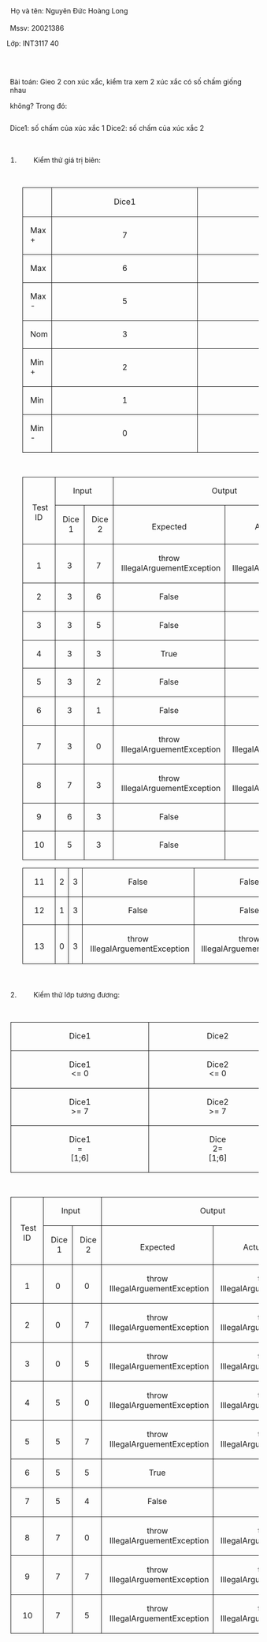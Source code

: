 <body>
    <p class="s1" style="padding-top: 4pt;padding-left: 6pt;text-indent: 0pt;line-height: 161%;text-align: left;">Họ và tên: Nguyên Đức Hoàng Long </p>
    <p class="s1" style="padding-left: 5pt;text-indent: 0pt;text-align: left;">Mssv: 20021386</p
    <p class="s1" style="padding-left: 5pt;text-indent: 0pt;text-align: left;">Lớp: INT3117 40</p
        ><p style="text-indent: 0pt;text-align: left;"><br/></p><p style="padding-top: 12pt;padding-left: 5pt;text-indent: 0pt;text-align: left;">Bài toán: Gieo 2 con xúc xắc, kiểm tra xem 2 xúc xắc có số chấm giống nhau</p><p style="padding-top: 1pt;padding-left: 5pt;text-indent: 0pt;text-align: left;">không? Trong đó:</p><p style="padding-top: 9pt;padding-left: 5pt;text-indent: 0pt;line-height: 157%;text-align: left;">Dice1: số chấm của xúc xắc 1 Dice2: số chấm của xúc xắc 2</p><p style="text-indent: 0pt;text-align: left;"><br/></p><ol id="l1"><li data-list-text="1."><p class="s1" style="padding-left: 41pt;text-indent: -18pt;text-align: left;">Kiểm thử giá trị biên:</p><p style="text-indent: 0pt;text-align: left;"><br/></p><table style="border-collapse:collapse;margin-left:6.25pt" cellspacing="0"><tr style="height:15pt"><td style="width:49pt;border-top-style:solid;border-top-width:1pt;border-left-style:solid;border-left-width:1pt;border-bottom-style:solid;border-bottom-width:1pt;border-right-style:solid;border-right-width:1pt"><p style="text-indent: 0pt;text-align: left;"><br/></p></td><td style="width:209pt;border-top-style:solid;border-top-width:1pt;border-left-style:solid;border-left-width:1pt;border-bottom-style:solid;border-bottom-width:1pt;border-right-style:solid;border-right-width:1pt"><p class="s2" style="padding-left: 88pt;padding-right: 88pt;text-indent: 0pt;line-height: 14pt;text-align: center;">Dice1</p></td><td style="width:209pt;border-top-style:solid;border-top-width:1pt;border-left-style:solid;border-left-width:1pt;border-bottom-style:solid;border-bottom-width:1pt;border-right-style:solid;border-right-width:1pt"><p class="s2" style="padding-left: 88pt;padding-right: 88pt;text-indent: 0pt;line-height: 14pt;text-align: center;">Dice2</p></td></tr><tr style="height:16pt"><td style="width:49pt;border-top-style:solid;border-top-width:1pt;border-left-style:solid;border-left-width:1pt;border-bottom-style:solid;border-bottom-width:1pt;border-right-style:solid;border-right-width:1pt"><p class="s2" style="padding-left: 5pt;text-indent: 0pt;line-height: 14pt;text-align: left;">Max +</p></td><td style="width:209pt;border-top-style:solid;border-top-width:1pt;border-left-style:solid;border-left-width:1pt;border-bottom-style:solid;border-bottom-width:1pt;border-right-style:solid;border-right-width:1pt"><p class="s2" style="text-indent: 0pt;line-height: 14pt;text-align: center;">7</p></td><td style="width:209pt;border-top-style:solid;border-top-width:1pt;border-left-style:solid;border-left-width:1pt;border-bottom-style:solid;border-bottom-width:1pt;border-right-style:solid;border-right-width:1pt"><p class="s2" style="text-indent: 0pt;line-height: 14pt;text-align: center;">7</p></td></tr><tr style="height:15pt"><td style="width:49pt;border-top-style:solid;border-top-width:1pt;border-left-style:solid;border-left-width:1pt;border-bottom-style:solid;border-bottom-width:1pt;border-right-style:solid;border-right-width:1pt"><p class="s2" style="padding-left: 5pt;text-indent: 0pt;line-height: 14pt;text-align: left;">Max</p></td><td style="width:209pt;border-top-style:solid;border-top-width:1pt;border-left-style:solid;border-left-width:1pt;border-bottom-style:solid;border-bottom-width:1pt;border-right-style:solid;border-right-width:1pt"><p class="s2" style="text-indent: 0pt;line-height: 14pt;text-align: center;">6</p></td><td style="width:209pt;border-top-style:solid;border-top-width:1pt;border-left-style:solid;border-left-width:1pt;border-bottom-style:solid;border-bottom-width:1pt;border-right-style:solid;border-right-width:1pt"><p class="s2" style="text-indent: 0pt;line-height: 14pt;text-align: center;">6</p></td></tr><tr style="height:16pt"><td style="width:49pt;border-top-style:solid;border-top-width:1pt;border-left-style:solid;border-left-width:1pt;border-bottom-style:solid;border-bottom-width:1pt;border-right-style:solid;border-right-width:1pt"><p class="s2" style="padding-left: 5pt;text-indent: 0pt;line-height: 14pt;text-align: left;">Max -</p></td><td style="width:209pt;border-top-style:solid;border-top-width:1pt;border-left-style:solid;border-left-width:1pt;border-bottom-style:solid;border-bottom-width:1pt;border-right-style:solid;border-right-width:1pt"><p class="s2" style="text-indent: 0pt;line-height: 14pt;text-align: center;">5</p></td><td style="width:209pt;border-top-style:solid;border-top-width:1pt;border-left-style:solid;border-left-width:1pt;border-bottom-style:solid;border-bottom-width:1pt;border-right-style:solid;border-right-width:1pt"><p class="s2" style="text-indent: 0pt;line-height: 14pt;text-align: center;">5</p></td></tr><tr style="height:15pt"><td style="width:49pt;border-top-style:solid;border-top-width:1pt;border-left-style:solid;border-left-width:1pt;border-bottom-style:solid;border-bottom-width:1pt;border-right-style:solid;border-right-width:1pt"><p class="s2" style="padding-left: 5pt;text-indent: 0pt;line-height: 14pt;text-align: left;">Nom</p></td><td style="width:209pt;border-top-style:solid;border-top-width:1pt;border-left-style:solid;border-left-width:1pt;border-bottom-style:solid;border-bottom-width:1pt;border-right-style:solid;border-right-width:1pt"><p class="s2" style="text-indent: 0pt;line-height: 14pt;text-align: center;">3</p></td><td style="width:209pt;border-top-style:solid;border-top-width:1pt;border-left-style:solid;border-left-width:1pt;border-bottom-style:solid;border-bottom-width:1pt;border-right-style:solid;border-right-width:1pt"><p class="s2" style="text-indent: 0pt;line-height: 14pt;text-align: center;">3</p></td></tr><tr style="height:16pt"><td style="width:49pt;border-top-style:solid;border-top-width:1pt;border-left-style:solid;border-left-width:1pt;border-bottom-style:solid;border-bottom-width:1pt;border-right-style:solid;border-right-width:1pt"><p class="s2" style="padding-left: 5pt;text-indent: 0pt;line-height: 14pt;text-align: left;">Min +</p></td><td style="width:209pt;border-top-style:solid;border-top-width:1pt;border-left-style:solid;border-left-width:1pt;border-bottom-style:solid;border-bottom-width:1pt;border-right-style:solid;border-right-width:1pt"><p class="s2" style="text-indent: 0pt;line-height: 14pt;text-align: center;">2</p></td><td style="width:209pt;border-top-style:solid;border-top-width:1pt;border-left-style:solid;border-left-width:1pt;border-bottom-style:solid;border-bottom-width:1pt;border-right-style:solid;border-right-width:1pt"><p class="s2" style="text-indent: 0pt;line-height: 14pt;text-align: center;">2</p></td></tr><tr style="height:16pt"><td style="width:49pt;border-top-style:solid;border-top-width:1pt;border-left-style:solid;border-left-width:1pt;border-bottom-style:solid;border-bottom-width:1pt;border-right-style:solid;border-right-width:1pt"><p class="s2" style="padding-left: 5pt;text-indent: 0pt;line-height: 14pt;text-align: left;">Min</p></td><td style="width:209pt;border-top-style:solid;border-top-width:1pt;border-left-style:solid;border-left-width:1pt;border-bottom-style:solid;border-bottom-width:1pt;border-right-style:solid;border-right-width:1pt"><p class="s2" style="text-indent: 0pt;line-height: 14pt;text-align: center;">1</p></td><td style="width:209pt;border-top-style:solid;border-top-width:1pt;border-left-style:solid;border-left-width:1pt;border-bottom-style:solid;border-bottom-width:1pt;border-right-style:solid;border-right-width:1pt"><p class="s2" style="text-indent: 0pt;line-height: 14pt;text-align: center;">1</p></td></tr><tr style="height:15pt"><td style="width:49pt;border-top-style:solid;border-top-width:1pt;border-left-style:solid;border-left-width:1pt;border-bottom-style:solid;border-bottom-width:1pt;border-right-style:solid;border-right-width:1pt"><p class="s2" style="padding-left: 5pt;text-indent: 0pt;line-height: 14pt;text-align: left;">Min -</p></td><td style="width:209pt;border-top-style:solid;border-top-width:1pt;border-left-style:solid;border-left-width:1pt;border-bottom-style:solid;border-bottom-width:1pt;border-right-style:solid;border-right-width:1pt"><p class="s2" style="text-indent: 0pt;line-height: 14pt;text-align: center;">0</p></td><td style="width:209pt;border-top-style:solid;border-top-width:1pt;border-left-style:solid;border-left-width:1pt;border-bottom-style:solid;border-bottom-width:1pt;border-right-style:solid;border-right-width:1pt"><p class="s2" style="text-indent: 0pt;line-height: 14pt;text-align: center;">0</p></td></tr></table><p style="text-indent: 0pt;text-align: left;"><br/></p><table style="border-collapse:collapse;margin-left:6.25pt" cellspacing="0"><tr style="height:16pt"><td style="width:37pt;border-top-style:solid;border-top-width:1pt;border-left-style:solid;border-left-width:1pt;border-bottom-style:solid;border-bottom-width:1pt;border-right-style:solid;border-right-width:1pt" rowspan="2"><p class="s2" style="padding-top: 7pt;padding-left: 12pt;text-indent: -4pt;text-align: left;">Test ID</p></td><td style="width:71pt;border-top-style:solid;border-top-width:1pt;border-left-style:solid;border-left-width:1pt;border-bottom-style:solid;border-bottom-width:1pt;border-right-style:solid;border-right-width:1pt" colspan="2"><p class="s2" style="padding-left: 21pt;text-indent: 0pt;line-height: 14pt;text-align: left;">Input</p></td><td style="width:312pt;border-top-style:solid;border-top-width:1pt;border-left-style:solid;border-left-width:1pt;border-bottom-style:solid;border-bottom-width:1pt;border-right-style:solid;border-right-width:1pt" colspan="2"><p class="s2" style="padding-left: 136pt;padding-right: 136pt;text-indent: 0pt;line-height: 14pt;text-align: center;">Output</p></td><td style="width:48pt;border-top-style:solid;border-top-width:1pt;border-left-style:solid;border-left-width:1pt;border-bottom-style:solid;border-bottom-width:1pt;border-right-style:solid;border-right-width:1pt" rowspan="2"><p style="text-indent: 0pt;text-align: left;"><br/></p><p class="s2" style="padding-left: 8pt;text-indent: 0pt;text-align: left;">Result</p></td></tr><tr style="height:30pt"><td style="width:35pt;border-top-style:solid;border-top-width:1pt;border-left-style:solid;border-left-width:1pt;border-bottom-style:solid;border-bottom-width:1pt;border-right-style:solid;border-right-width:1pt"><p class="s2" style="padding-left: 14pt;padding-right: 1pt;text-indent: -9pt;line-height: 15pt;text-align: left;">Dice 1</p></td><td style="width:36pt;border-top-style:solid;border-top-width:1pt;border-left-style:solid;border-left-width:1pt;border-bottom-style:solid;border-bottom-width:1pt;border-right-style:solid;border-right-width:1pt"><p class="s2" style="padding-left: 14pt;padding-right: 1pt;text-indent: -9pt;line-height: 15pt;text-align: left;">Dice 2</p></td><td style="width:156pt;border-top-style:solid;border-top-width:1pt;border-left-style:solid;border-left-width:1pt;border-bottom-style:solid;border-bottom-width:1pt;border-right-style:solid;border-right-width:1pt"><p class="s2" style="padding-top: 7pt;padding-left: 52pt;padding-right: 51pt;text-indent: 0pt;text-align: center;">Expected</p></td><td style="width:156pt;border-top-style:solid;border-top-width:1pt;border-left-style:solid;border-left-width:1pt;border-bottom-style:solid;border-bottom-width:1pt;border-right-style:solid;border-right-width:1pt"><p class="s2" style="padding-top: 7pt;padding-left: 38pt;padding-right: 38pt;text-indent: 0pt;text-align: center;">Actual Output</p></td></tr><tr style="height:31pt"><td style="width:37pt;border-top-style:solid;border-top-width:1pt;border-left-style:solid;border-left-width:1pt;border-bottom-style:solid;border-bottom-width:1pt;border-right-style:solid;border-right-width:1pt"><p class="s2" style="padding-top: 7pt;text-indent: 0pt;text-align: center;">1</p></td><td style="width:35pt;border-top-style:solid;border-top-width:1pt;border-left-style:solid;border-left-width:1pt;border-bottom-style:solid;border-bottom-width:1pt;border-right-style:solid;border-right-width:1pt"><p class="s2" style="padding-top: 7pt;text-indent: 0pt;text-align: center;">3</p></td><td style="width:36pt;border-top-style:solid;border-top-width:1pt;border-left-style:solid;border-left-width:1pt;border-bottom-style:solid;border-bottom-width:1pt;border-right-style:solid;border-right-width:1pt"><p class="s2" style="padding-top: 7pt;text-indent: 0pt;text-align: center;">7</p></td><td style="width:156pt;border-top-style:solid;border-top-width:1pt;border-left-style:solid;border-left-width:1pt;border-bottom-style:solid;border-bottom-width:1pt;border-right-style:solid;border-right-width:1pt"><p class="s2" style="padding-left: 6pt;text-indent: 57pt;line-height: 15pt;text-align: left;">throw IllegalArguementException</p></td><td style="width:156pt;border-top-style:solid;border-top-width:1pt;border-left-style:solid;border-left-width:1pt;border-bottom-style:solid;border-bottom-width:1pt;border-right-style:solid;border-right-width:1pt"><p class="s2" style="padding-left: 5pt;text-indent: 57pt;line-height: 15pt;text-align: left;">throw IllegalArguementException</p></td><td style="width:48pt;border-top-style:solid;border-top-width:1pt;border-left-style:solid;border-left-width:1pt;border-bottom-style:solid;border-bottom-width:1pt;border-right-style:solid;border-right-width:1pt"><p class="s2" style="padding-top: 7pt;padding-left: 4pt;padding-right: 4pt;text-indent: 0pt;text-align: center;">Passed</p></td></tr><tr style="height:15pt"><td style="width:37pt;border-top-style:solid;border-top-width:1pt;border-left-style:solid;border-left-width:1pt;border-bottom-style:solid;border-bottom-width:1pt;border-right-style:solid;border-right-width:1pt"><p class="s2" style="text-indent: 0pt;line-height: 14pt;text-align: center;">2</p></td><td style="width:35pt;border-top-style:solid;border-top-width:1pt;border-left-style:solid;border-left-width:1pt;border-bottom-style:solid;border-bottom-width:1pt;border-right-style:solid;border-right-width:1pt"><p class="s2" style="text-indent: 0pt;line-height: 14pt;text-align: center;">3</p></td><td style="width:36pt;border-top-style:solid;border-top-width:1pt;border-left-style:solid;border-left-width:1pt;border-bottom-style:solid;border-bottom-width:1pt;border-right-style:solid;border-right-width:1pt"><p class="s2" style="text-indent: 0pt;line-height: 14pt;text-align: center;">6</p></td><td style="width:156pt;border-top-style:solid;border-top-width:1pt;border-left-style:solid;border-left-width:1pt;border-bottom-style:solid;border-bottom-width:1pt;border-right-style:solid;border-right-width:1pt"><p class="s2" style="padding-left: 51pt;padding-right: 51pt;text-indent: 0pt;line-height: 14pt;text-align: center;">False</p></td><td style="width:156pt;border-top-style:solid;border-top-width:1pt;border-left-style:solid;border-left-width:1pt;border-bottom-style:solid;border-bottom-width:1pt;border-right-style:solid;border-right-width:1pt"><p class="s2" style="padding-left: 38pt;padding-right: 38pt;text-indent: 0pt;line-height: 14pt;text-align: center;">False</p></td><td style="width:48pt;border-top-style:solid;border-top-width:1pt;border-left-style:solid;border-left-width:1pt;border-bottom-style:solid;border-bottom-width:1pt;border-right-style:solid;border-right-width:1pt"><p class="s2" style="padding-left: 4pt;padding-right: 4pt;text-indent: 0pt;line-height: 14pt;text-align: center;">Passed</p></td></tr><tr style="height:16pt"><td style="width:37pt;border-top-style:solid;border-top-width:1pt;border-left-style:solid;border-left-width:1pt;border-bottom-style:solid;border-bottom-width:1pt;border-right-style:solid;border-right-width:1pt"><p class="s2" style="text-indent: 0pt;line-height: 14pt;text-align: center;">3</p></td><td style="width:35pt;border-top-style:solid;border-top-width:1pt;border-left-style:solid;border-left-width:1pt;border-bottom-style:solid;border-bottom-width:1pt;border-right-style:solid;border-right-width:1pt"><p class="s2" style="text-indent: 0pt;line-height: 14pt;text-align: center;">3</p></td><td style="width:36pt;border-top-style:solid;border-top-width:1pt;border-left-style:solid;border-left-width:1pt;border-bottom-style:solid;border-bottom-width:1pt;border-right-style:solid;border-right-width:1pt"><p class="s2" style="text-indent: 0pt;line-height: 14pt;text-align: center;">5</p></td><td style="width:156pt;border-top-style:solid;border-top-width:1pt;border-left-style:solid;border-left-width:1pt;border-bottom-style:solid;border-bottom-width:1pt;border-right-style:solid;border-right-width:1pt"><p class="s2" style="padding-left: 51pt;padding-right: 51pt;text-indent: 0pt;line-height: 14pt;text-align: center;">False</p></td><td style="width:156pt;border-top-style:solid;border-top-width:1pt;border-left-style:solid;border-left-width:1pt;border-bottom-style:solid;border-bottom-width:1pt;border-right-style:solid;border-right-width:1pt"><p class="s2" style="padding-left: 38pt;padding-right: 38pt;text-indent: 0pt;line-height: 14pt;text-align: center;">False</p></td><td style="width:48pt;border-top-style:solid;border-top-width:1pt;border-left-style:solid;border-left-width:1pt;border-bottom-style:solid;border-bottom-width:1pt;border-right-style:solid;border-right-width:1pt"><p class="s2" style="padding-left: 4pt;padding-right: 4pt;text-indent: 0pt;line-height: 14pt;text-align: center;">Passed</p></td></tr><tr style="height:15pt"><td style="width:37pt;border-top-style:solid;border-top-width:1pt;border-left-style:solid;border-left-width:1pt;border-bottom-style:solid;border-bottom-width:1pt;border-right-style:solid;border-right-width:1pt"><p class="s2" style="text-indent: 0pt;line-height: 14pt;text-align: center;">4</p></td><td style="width:35pt;border-top-style:solid;border-top-width:1pt;border-left-style:solid;border-left-width:1pt;border-bottom-style:solid;border-bottom-width:1pt;border-right-style:solid;border-right-width:1pt"><p class="s2" style="text-indent: 0pt;line-height: 14pt;text-align: center;">3</p></td><td style="width:36pt;border-top-style:solid;border-top-width:1pt;border-left-style:solid;border-left-width:1pt;border-bottom-style:solid;border-bottom-width:1pt;border-right-style:solid;border-right-width:1pt"><p class="s2" style="text-indent: 0pt;line-height: 14pt;text-align: center;">3</p></td><td style="width:156pt;border-top-style:solid;border-top-width:1pt;border-left-style:solid;border-left-width:1pt;border-bottom-style:solid;border-bottom-width:1pt;border-right-style:solid;border-right-width:1pt"><p class="s2" style="padding-left: 51pt;padding-right: 51pt;text-indent: 0pt;line-height: 14pt;text-align: center;">True</p></td><td style="width:156pt;border-top-style:solid;border-top-width:1pt;border-left-style:solid;border-left-width:1pt;border-bottom-style:solid;border-bottom-width:1pt;border-right-style:solid;border-right-width:1pt"><p class="s2" style="padding-left: 38pt;padding-right: 38pt;text-indent: 0pt;line-height: 14pt;text-align: center;">True</p></td><td style="width:48pt;border-top-style:solid;border-top-width:1pt;border-left-style:solid;border-left-width:1pt;border-bottom-style:solid;border-bottom-width:1pt;border-right-style:solid;border-right-width:1pt"><p class="s2" style="padding-left: 4pt;padding-right: 4pt;text-indent: 0pt;line-height: 14pt;text-align: center;">Passed</p></td></tr><tr style="height:15pt"><td style="width:37pt;border-top-style:solid;border-top-width:1pt;border-left-style:solid;border-left-width:1pt;border-bottom-style:solid;border-bottom-width:1pt;border-right-style:solid;border-right-width:1pt"><p class="s2" style="text-indent: 0pt;line-height: 14pt;text-align: center;">5</p></td><td style="width:35pt;border-top-style:solid;border-top-width:1pt;border-left-style:solid;border-left-width:1pt;border-bottom-style:solid;border-bottom-width:1pt;border-right-style:solid;border-right-width:1pt"><p class="s2" style="text-indent: 0pt;line-height: 14pt;text-align: center;">3</p></td><td style="width:36pt;border-top-style:solid;border-top-width:1pt;border-left-style:solid;border-left-width:1pt;border-bottom-style:solid;border-bottom-width:1pt;border-right-style:solid;border-right-width:1pt"><p class="s2" style="text-indent: 0pt;line-height: 14pt;text-align: center;">2</p></td><td style="width:156pt;border-top-style:solid;border-top-width:1pt;border-left-style:solid;border-left-width:1pt;border-bottom-style:solid;border-bottom-width:1pt;border-right-style:solid;border-right-width:1pt"><p class="s2" style="padding-left: 51pt;padding-right: 51pt;text-indent: 0pt;line-height: 14pt;text-align: center;">False</p></td><td style="width:156pt;border-top-style:solid;border-top-width:1pt;border-left-style:solid;border-left-width:1pt;border-bottom-style:solid;border-bottom-width:1pt;border-right-style:solid;border-right-width:1pt"><p class="s2" style="padding-left: 38pt;padding-right: 38pt;text-indent: 0pt;line-height: 14pt;text-align: center;">False</p></td><td style="width:48pt;border-top-style:solid;border-top-width:1pt;border-left-style:solid;border-left-width:1pt;border-bottom-style:solid;border-bottom-width:1pt;border-right-style:solid;border-right-width:1pt"><p class="s2" style="padding-left: 4pt;padding-right: 4pt;text-indent: 0pt;line-height: 14pt;text-align: center;">Passed</p></td></tr><tr style="height:16pt"><td style="width:37pt;border-top-style:solid;border-top-width:1pt;border-left-style:solid;border-left-width:1pt;border-bottom-style:solid;border-bottom-width:1pt;border-right-style:solid;border-right-width:1pt"><p class="s2" style="text-indent: 0pt;line-height: 14pt;text-align: center;">6</p></td><td style="width:35pt;border-top-style:solid;border-top-width:1pt;border-left-style:solid;border-left-width:1pt;border-bottom-style:solid;border-bottom-width:1pt;border-right-style:solid;border-right-width:1pt"><p class="s2" style="text-indent: 0pt;line-height: 14pt;text-align: center;">3</p></td><td style="width:36pt;border-top-style:solid;border-top-width:1pt;border-left-style:solid;border-left-width:1pt;border-bottom-style:solid;border-bottom-width:1pt;border-right-style:solid;border-right-width:1pt"><p class="s2" style="text-indent: 0pt;line-height: 14pt;text-align: center;">1</p></td><td style="width:156pt;border-top-style:solid;border-top-width:1pt;border-left-style:solid;border-left-width:1pt;border-bottom-style:solid;border-bottom-width:1pt;border-right-style:solid;border-right-width:1pt"><p class="s2" style="padding-left: 51pt;padding-right: 51pt;text-indent: 0pt;line-height: 14pt;text-align: center;">False</p></td><td style="width:156pt;border-top-style:solid;border-top-width:1pt;border-left-style:solid;border-left-width:1pt;border-bottom-style:solid;border-bottom-width:1pt;border-right-style:solid;border-right-width:1pt"><p class="s2" style="padding-left: 38pt;padding-right: 38pt;text-indent: 0pt;line-height: 14pt;text-align: center;">False</p></td><td style="width:48pt;border-top-style:solid;border-top-width:1pt;border-left-style:solid;border-left-width:1pt;border-bottom-style:solid;border-bottom-width:1pt;border-right-style:solid;border-right-width:1pt"><p class="s2" style="padding-left: 4pt;padding-right: 4pt;text-indent: 0pt;line-height: 14pt;text-align: center;">Passed</p></td></tr><tr style="height:31pt"><td style="width:37pt;border-top-style:solid;border-top-width:1pt;border-left-style:solid;border-left-width:1pt;border-bottom-style:solid;border-bottom-width:1pt;border-right-style:solid;border-right-width:1pt"><p class="s2" style="padding-top: 7pt;text-indent: 0pt;text-align: center;">7</p></td><td style="width:35pt;border-top-style:solid;border-top-width:1pt;border-left-style:solid;border-left-width:1pt;border-bottom-style:solid;border-bottom-width:1pt;border-right-style:solid;border-right-width:1pt"><p class="s2" style="padding-top: 7pt;text-indent: 0pt;text-align: center;">3</p></td><td style="width:36pt;border-top-style:solid;border-top-width:1pt;border-left-style:solid;border-left-width:1pt;border-bottom-style:solid;border-bottom-width:1pt;border-right-style:solid;border-right-width:1pt"><p class="s2" style="padding-top: 7pt;text-indent: 0pt;text-align: center;">0</p></td><td style="width:156pt;border-top-style:solid;border-top-width:1pt;border-left-style:solid;border-left-width:1pt;border-bottom-style:solid;border-bottom-width:1pt;border-right-style:solid;border-right-width:1pt"><p class="s2" style="padding-left: 6pt;text-indent: 57pt;line-height: 15pt;text-align: left;">throw IllegalArguementException</p></td><td style="width:156pt;border-top-style:solid;border-top-width:1pt;border-left-style:solid;border-left-width:1pt;border-bottom-style:solid;border-bottom-width:1pt;border-right-style:solid;border-right-width:1pt"><p class="s2" style="padding-left: 5pt;text-indent: 57pt;line-height: 15pt;text-align: left;">throw IllegalArguementException</p></td><td style="width:48pt;border-top-style:solid;border-top-width:1pt;border-left-style:solid;border-left-width:1pt;border-bottom-style:solid;border-bottom-width:1pt;border-right-style:solid;border-right-width:1pt"><p class="s2" style="padding-top: 7pt;padding-left: 4pt;padding-right: 4pt;text-indent: 0pt;text-align: center;">Passed</p></td></tr><tr style="height:30pt"><td style="width:37pt;border-top-style:solid;border-top-width:1pt;border-left-style:solid;border-left-width:1pt;border-bottom-style:solid;border-bottom-width:1pt;border-right-style:solid;border-right-width:1pt"><p class="s2" style="padding-top: 7pt;text-indent: 0pt;text-align: center;">8</p></td><td style="width:35pt;border-top-style:solid;border-top-width:1pt;border-left-style:solid;border-left-width:1pt;border-bottom-style:solid;border-bottom-width:1pt;border-right-style:solid;border-right-width:1pt"><p class="s2" style="padding-top: 7pt;text-indent: 0pt;text-align: center;">7</p></td><td style="width:36pt;border-top-style:solid;border-top-width:1pt;border-left-style:solid;border-left-width:1pt;border-bottom-style:solid;border-bottom-width:1pt;border-right-style:solid;border-right-width:1pt"><p class="s2" style="padding-top: 7pt;text-indent: 0pt;text-align: center;">3</p></td><td style="width:156pt;border-top-style:solid;border-top-width:1pt;border-left-style:solid;border-left-width:1pt;border-bottom-style:solid;border-bottom-width:1pt;border-right-style:solid;border-right-width:1pt"><p class="s2" style="padding-left: 6pt;text-indent: 57pt;line-height: 15pt;text-align: left;">throw IllegalArguementException</p></td><td style="width:156pt;border-top-style:solid;border-top-width:1pt;border-left-style:solid;border-left-width:1pt;border-bottom-style:solid;border-bottom-width:1pt;border-right-style:solid;border-right-width:1pt"><p class="s2" style="padding-left: 5pt;text-indent: 57pt;line-height: 15pt;text-align: left;">throw IllegalArguementException</p></td><td style="width:48pt;border-top-style:solid;border-top-width:1pt;border-left-style:solid;border-left-width:1pt;border-bottom-style:solid;border-bottom-width:1pt;border-right-style:solid;border-right-width:1pt"><p class="s2" style="padding-top: 7pt;padding-left: 4pt;padding-right: 4pt;text-indent: 0pt;text-align: center;">Passed</p></td></tr><tr style="height:16pt"><td style="width:37pt;border-top-style:solid;border-top-width:1pt;border-left-style:solid;border-left-width:1pt;border-bottom-style:solid;border-bottom-width:1pt;border-right-style:solid;border-right-width:1pt"><p class="s2" style="text-indent: 0pt;line-height: 14pt;text-align: center;">9</p></td><td style="width:35pt;border-top-style:solid;border-top-width:1pt;border-left-style:solid;border-left-width:1pt;border-bottom-style:solid;border-bottom-width:1pt;border-right-style:solid;border-right-width:1pt"><p class="s2" style="text-indent: 0pt;line-height: 14pt;text-align: center;">6</p></td><td style="width:36pt;border-top-style:solid;border-top-width:1pt;border-left-style:solid;border-left-width:1pt;border-bottom-style:solid;border-bottom-width:1pt;border-right-style:solid;border-right-width:1pt"><p class="s2" style="text-indent: 0pt;line-height: 14pt;text-align: center;">3</p></td><td style="width:156pt;border-top-style:solid;border-top-width:1pt;border-left-style:solid;border-left-width:1pt;border-bottom-style:solid;border-bottom-width:1pt;border-right-style:solid;border-right-width:1pt"><p class="s2" style="padding-left: 51pt;padding-right: 51pt;text-indent: 0pt;line-height: 14pt;text-align: center;">False</p></td><td style="width:156pt;border-top-style:solid;border-top-width:1pt;border-left-style:solid;border-left-width:1pt;border-bottom-style:solid;border-bottom-width:1pt;border-right-style:solid;border-right-width:1pt"><p class="s2" style="padding-left: 38pt;padding-right: 38pt;text-indent: 0pt;line-height: 14pt;text-align: center;">False</p></td><td style="width:48pt;border-top-style:solid;border-top-width:1pt;border-left-style:solid;border-left-width:1pt;border-bottom-style:solid;border-bottom-width:1pt;border-right-style:solid;border-right-width:1pt"><p class="s2" style="padding-left: 4pt;padding-right: 4pt;text-indent: 0pt;line-height: 14pt;text-align: center;">Passed</p></td></tr><tr style="height:15pt"><td style="width:37pt;border-top-style:solid;border-top-width:1pt;border-left-style:solid;border-left-width:1pt;border-bottom-style:solid;border-bottom-width:1pt;border-right-style:solid;border-right-width:1pt"><p class="s2" style="padding-left: 11pt;padding-right: 10pt;text-indent: 0pt;line-height: 14pt;text-align: center;">10</p></td><td style="width:35pt;border-top-style:solid;border-top-width:1pt;border-left-style:solid;border-left-width:1pt;border-bottom-style:solid;border-bottom-width:1pt;border-right-style:solid;border-right-width:1pt"><p class="s2" style="text-indent: 0pt;line-height: 14pt;text-align: center;">5</p></td><td style="width:36pt;border-top-style:solid;border-top-width:1pt;border-left-style:solid;border-left-width:1pt;border-bottom-style:solid;border-bottom-width:1pt;border-right-style:solid;border-right-width:1pt"><p class="s2" style="text-indent: 0pt;line-height: 14pt;text-align: center;">3</p></td><td style="width:156pt;border-top-style:solid;border-top-width:1pt;border-left-style:solid;border-left-width:1pt;border-bottom-style:solid;border-bottom-width:1pt;border-right-style:solid;border-right-width:1pt"><p class="s2" style="padding-left: 51pt;padding-right: 51pt;text-indent: 0pt;line-height: 14pt;text-align: center;">False</p></td><td style="width:156pt;border-top-style:solid;border-top-width:1pt;border-left-style:solid;border-left-width:1pt;border-bottom-style:solid;border-bottom-width:1pt;border-right-style:solid;border-right-width:1pt"><p class="s2" style="padding-left: 38pt;padding-right: 38pt;text-indent: 0pt;line-height: 14pt;text-align: center;">False</p></td><td style="width:48pt;border-top-style:solid;border-top-width:1pt;border-left-style:solid;border-left-width:1pt;border-bottom-style:solid;border-bottom-width:1pt;border-right-style:solid;border-right-width:1pt"><p class="s2" style="padding-left: 4pt;padding-right: 4pt;text-indent: 0pt;line-height: 14pt;text-align: center;">Passed</p></td></tr></table><table style="border-collapse:collapse;margin-left:6.25pt" cellspacing="0"><tr style="height:15pt"><td style="width:37pt;border-top-style:solid;border-top-width:1pt;border-left-style:solid;border-left-width:1pt;border-bottom-style:solid;border-bottom-width:1pt;border-right-style:solid;border-right-width:1pt"><p class="s2" style="padding-left: 11pt;padding-right: 10pt;text-indent: 0pt;line-height: 14pt;text-align: center;">11</p></td><td style="width:35pt;border-top-style:solid;border-top-width:1pt;border-left-style:solid;border-left-width:1pt;border-bottom-style:solid;border-bottom-width:1pt;border-right-style:solid;border-right-width:1pt"><p class="s2" style="text-indent: 0pt;line-height: 14pt;text-align: center;">2</p></td><td style="width:36pt;border-top-style:solid;border-top-width:1pt;border-left-style:solid;border-left-width:1pt;border-bottom-style:solid;border-bottom-width:1pt;border-right-style:solid;border-right-width:1pt"><p class="s2" style="text-indent: 0pt;line-height: 14pt;text-align: center;">3</p></td><td style="width:156pt;border-top-style:solid;border-top-width:1pt;border-left-style:solid;border-left-width:1pt;border-bottom-style:solid;border-bottom-width:1pt;border-right-style:solid;border-right-width:1pt"><p class="s2" style="padding-left: 51pt;padding-right: 51pt;text-indent: 0pt;line-height: 14pt;text-align: center;">False</p></td><td style="width:156pt;border-top-style:solid;border-top-width:1pt;border-left-style:solid;border-left-width:1pt;border-bottom-style:solid;border-bottom-width:1pt;border-right-style:solid;border-right-width:1pt"><p class="s2" style="padding-left: 38pt;padding-right: 38pt;text-indent: 0pt;line-height: 14pt;text-align: center;">False</p></td><td style="width:48pt;border-top-style:solid;border-top-width:1pt;border-left-style:solid;border-left-width:1pt;border-bottom-style:solid;border-bottom-width:1pt;border-right-style:solid;border-right-width:1pt"><p class="s2" style="padding-left: 4pt;padding-right: 4pt;text-indent: 0pt;line-height: 14pt;text-align: center;">Passed</p></td></tr><tr style="height:16pt"><td style="width:37pt;border-top-style:solid;border-top-width:1pt;border-left-style:solid;border-left-width:1pt;border-bottom-style:solid;border-bottom-width:1pt;border-right-style:solid;border-right-width:1pt"><p class="s2" style="padding-left: 11pt;padding-right: 10pt;text-indent: 0pt;line-height: 14pt;text-align: center;">12</p></td><td style="width:35pt;border-top-style:solid;border-top-width:1pt;border-left-style:solid;border-left-width:1pt;border-bottom-style:solid;border-bottom-width:1pt;border-right-style:solid;border-right-width:1pt"><p class="s2" style="text-indent: 0pt;line-height: 14pt;text-align: center;">1</p></td><td style="width:36pt;border-top-style:solid;border-top-width:1pt;border-left-style:solid;border-left-width:1pt;border-bottom-style:solid;border-bottom-width:1pt;border-right-style:solid;border-right-width:1pt"><p class="s2" style="text-indent: 0pt;line-height: 14pt;text-align: center;">3</p></td><td style="width:156pt;border-top-style:solid;border-top-width:1pt;border-left-style:solid;border-left-width:1pt;border-bottom-style:solid;border-bottom-width:1pt;border-right-style:solid;border-right-width:1pt"><p class="s2" style="padding-left: 51pt;padding-right: 51pt;text-indent: 0pt;line-height: 14pt;text-align: center;">False</p></td><td style="width:156pt;border-top-style:solid;border-top-width:1pt;border-left-style:solid;border-left-width:1pt;border-bottom-style:solid;border-bottom-width:1pt;border-right-style:solid;border-right-width:1pt"><p class="s2" style="padding-left: 38pt;padding-right: 38pt;text-indent: 0pt;line-height: 14pt;text-align: center;">False</p></td><td style="width:48pt;border-top-style:solid;border-top-width:1pt;border-left-style:solid;border-left-width:1pt;border-bottom-style:solid;border-bottom-width:1pt;border-right-style:solid;border-right-width:1pt"><p class="s2" style="padding-left: 4pt;padding-right: 4pt;text-indent: 0pt;line-height: 14pt;text-align: center;">Passed</p></td></tr><tr style="height:31pt"><td style="width:37pt;border-top-style:solid;border-top-width:1pt;border-left-style:solid;border-left-width:1pt;border-bottom-style:solid;border-bottom-width:1pt;border-right-style:solid;border-right-width:1pt"><p class="s2" style="padding-top: 7pt;padding-left: 11pt;padding-right: 10pt;text-indent: 0pt;text-align: center;">13</p></td><td style="width:35pt;border-top-style:solid;border-top-width:1pt;border-left-style:solid;border-left-width:1pt;border-bottom-style:solid;border-bottom-width:1pt;border-right-style:solid;border-right-width:1pt"><p class="s2" style="padding-top: 7pt;text-indent: 0pt;text-align: center;">0</p></td><td style="width:36pt;border-top-style:solid;border-top-width:1pt;border-left-style:solid;border-left-width:1pt;border-bottom-style:solid;border-bottom-width:1pt;border-right-style:solid;border-right-width:1pt"><p class="s2" style="padding-top: 7pt;text-indent: 0pt;text-align: center;">3</p></td><td style="width:156pt;border-top-style:solid;border-top-width:1pt;border-left-style:solid;border-left-width:1pt;border-bottom-style:solid;border-bottom-width:1pt;border-right-style:solid;border-right-width:1pt"><p class="s2" style="padding-left: 6pt;text-indent: 57pt;line-height: 15pt;text-align: left;">throw IllegalArguementException</p></td><td style="width:156pt;border-top-style:solid;border-top-width:1pt;border-left-style:solid;border-left-width:1pt;border-bottom-style:solid;border-bottom-width:1pt;border-right-style:solid;border-right-width:1pt"><p class="s2" style="padding-left: 5pt;text-indent: 57pt;line-height: 15pt;text-align: left;">throw IllegalArguementException</p></td><td style="width:48pt;border-top-style:solid;border-top-width:1pt;border-left-style:solid;border-left-width:1pt;border-bottom-style:solid;border-bottom-width:1pt;border-right-style:solid;border-right-width:1pt"><p class="s2" style="padding-top: 7pt;padding-left: 4pt;padding-right: 4pt;text-indent: 0pt;text-align: center;">Passed</p></td></tr></table><p style="text-indent: 0pt;text-align: left;"><br/></p></li><li data-list-text="2."><p class="s1" style="padding-top: 5pt;padding-left: 41pt;text-indent: -18pt;text-align: left;">Kiểm thử lớp tương đương:</p></li></ol><p style="text-indent: 0pt;text-align: left;"><br/></p><table style="border-collapse:collapse;margin-left:6.2495pt" cellspacing="0"><tr style="height:16pt"><td style="width:234pt;border-top-style:solid;border-top-width:1pt;border-left-style:solid;border-left-width:1pt;border-bottom-style:solid;border-bottom-width:1pt;border-right-style:solid;border-right-width:1pt"><p class="s2" style="padding-left: 82pt;padding-right: 82pt;text-indent: 0pt;line-height: 14pt;text-align: center;">Dice1</p></td><td style="width:234pt;border-top-style:solid;border-top-width:1pt;border-left-style:solid;border-left-width:1pt;border-bottom-style:solid;border-bottom-width:1pt;border-right-style:solid;border-right-width:1pt"><p class="s2" style="padding-left: 82pt;padding-right: 82pt;text-indent: 0pt;line-height: 14pt;text-align: center;">Dice2</p></td></tr><tr style="height:15pt"><td style="width:234pt;border-top-style:solid;border-top-width:1pt;border-left-style:solid;border-left-width:1pt;border-bottom-style:solid;border-bottom-width:1pt;border-right-style:solid;border-right-width:1pt"><p class="s2" style="padding-left: 82pt;padding-right: 82pt;text-indent: 0pt;line-height: 14pt;text-align: center;">Dice1 &lt;= 0</p></td><td style="width:234pt;border-top-style:solid;border-top-width:1pt;border-left-style:solid;border-left-width:1pt;border-bottom-style:solid;border-bottom-width:1pt;border-right-style:solid;border-right-width:1pt"><p class="s2" style="padding-left: 82pt;padding-right: 82pt;text-indent: 0pt;line-height: 14pt;text-align: center;">Dice2 &lt;= 0</p></td></tr><tr style="height:16pt"><td style="width:234pt;border-top-style:solid;border-top-width:1pt;border-left-style:solid;border-left-width:1pt;border-bottom-style:solid;border-bottom-width:1pt;border-right-style:solid;border-right-width:1pt"><p class="s2" style="padding-left: 82pt;padding-right: 82pt;text-indent: 0pt;line-height: 14pt;text-align: center;">Dice1 &gt;= 7</p></td><td style="width:234pt;border-top-style:solid;border-top-width:1pt;border-left-style:solid;border-left-width:1pt;border-bottom-style:solid;border-bottom-width:1pt;border-right-style:solid;border-right-width:1pt"><p class="s2" style="padding-left: 82pt;padding-right: 82pt;text-indent: 0pt;line-height: 14pt;text-align: center;">Dice2 &gt;= 7</p></td></tr><tr style="height:16pt"><td style="width:234pt;border-top-style:solid;border-top-width:1pt;border-left-style:solid;border-left-width:1pt;border-bottom-style:solid;border-bottom-width:1pt;border-right-style:solid;border-right-width:1pt"><p class="s2" style="padding-left: 82pt;padding-right: 82pt;text-indent: 0pt;line-height: 14pt;text-align: center;">Dice1 = [1;6]</p></td><td style="width:234pt;border-top-style:solid;border-top-width:1pt;border-left-style:solid;border-left-width:1pt;border-bottom-style:solid;border-bottom-width:1pt;border-right-style:solid;border-right-width:1pt"><p class="s2" style="padding-left: 82pt;padding-right: 82pt;text-indent: 0pt;line-height: 14pt;text-align: center;">Dice 2= [1;6]</p></td></tr></table><p style="text-indent: 0pt;text-align: left;"><br/></p><table style="border-collapse:collapse;margin-left:6.25pt" cellspacing="0"><tr style="height:15pt"><td style="width:37pt;border-top-style:solid;border-top-width:1pt;border-left-style:solid;border-left-width:1pt;border-bottom-style:solid;border-bottom-width:1pt;border-right-style:solid;border-right-width:1pt" rowspan="2"><p class="s2" style="padding-top: 7pt;padding-left: 12pt;text-indent: -4pt;text-align: left;">Test ID</p></td><td style="width:71pt;border-top-style:solid;border-top-width:1pt;border-left-style:solid;border-left-width:1pt;border-bottom-style:solid;border-bottom-width:1pt;border-right-style:solid;border-right-width:1pt" colspan="2"><p class="s2" style="padding-left: 21pt;text-indent: 0pt;line-height: 14pt;text-align: left;">Input</p></td><td style="width:312pt;border-top-style:solid;border-top-width:1pt;border-left-style:solid;border-left-width:1pt;border-bottom-style:solid;border-bottom-width:1pt;border-right-style:solid;border-right-width:1pt" colspan="2"><p class="s2" style="padding-left: 136pt;padding-right: 136pt;text-indent: 0pt;line-height: 14pt;text-align: center;">Output</p></td><td style="width:48pt;border-top-style:solid;border-top-width:1pt;border-left-style:solid;border-left-width:1pt;border-bottom-style:solid;border-bottom-width:1pt;border-right-style:solid;border-right-width:1pt" rowspan="2"><p style="text-indent: 0pt;text-align: left;"><br/></p><p class="s2" style="padding-left: 8pt;text-indent: 0pt;text-align: left;">Result</p></td></tr><tr style="height:31pt"><td style="width:35pt;border-top-style:solid;border-top-width:1pt;border-left-style:solid;border-left-width:1pt;border-bottom-style:solid;border-bottom-width:1pt;border-right-style:solid;border-right-width:1pt"><p class="s2" style="padding-left: 14pt;padding-right: 1pt;text-indent: -9pt;line-height: 15pt;text-align: left;">Dice 1</p></td><td style="width:36pt;border-top-style:solid;border-top-width:1pt;border-left-style:solid;border-left-width:1pt;border-bottom-style:solid;border-bottom-width:1pt;border-right-style:solid;border-right-width:1pt"><p class="s2" style="padding-left: 14pt;padding-right: 1pt;text-indent: -9pt;line-height: 15pt;text-align: left;">Dice 2</p></td><td style="width:156pt;border-top-style:solid;border-top-width:1pt;border-left-style:solid;border-left-width:1pt;border-bottom-style:solid;border-bottom-width:1pt;border-right-style:solid;border-right-width:1pt"><p class="s2" style="padding-top: 7pt;padding-left: 52pt;padding-right: 51pt;text-indent: 0pt;text-align: center;">Expected</p></td><td style="width:156pt;border-top-style:solid;border-top-width:1pt;border-left-style:solid;border-left-width:1pt;border-bottom-style:solid;border-bottom-width:1pt;border-right-style:solid;border-right-width:1pt"><p class="s2" style="padding-top: 7pt;padding-left: 38pt;padding-right: 38pt;text-indent: 0pt;text-align: center;">Actual Output</p></td></tr><tr style="height:30pt"><td style="width:37pt;border-top-style:solid;border-top-width:1pt;border-left-style:solid;border-left-width:1pt;border-bottom-style:solid;border-bottom-width:1pt;border-right-style:solid;border-right-width:1pt"><p class="s2" style="padding-top: 7pt;text-indent: 0pt;text-align: center;">1</p></td><td style="width:35pt;border-top-style:solid;border-top-width:1pt;border-left-style:solid;border-left-width:1pt;border-bottom-style:solid;border-bottom-width:1pt;border-right-style:solid;border-right-width:1pt"><p class="s2" style="padding-top: 7pt;text-indent: 0pt;text-align: center;">0</p></td><td style="width:36pt;border-top-style:solid;border-top-width:1pt;border-left-style:solid;border-left-width:1pt;border-bottom-style:solid;border-bottom-width:1pt;border-right-style:solid;border-right-width:1pt"><p class="s2" style="padding-top: 7pt;text-indent: 0pt;text-align: center;">0</p></td><td style="width:156pt;border-top-style:solid;border-top-width:1pt;border-left-style:solid;border-left-width:1pt;border-bottom-style:solid;border-bottom-width:1pt;border-right-style:solid;border-right-width:1pt"><p class="s2" style="padding-left: 6pt;text-indent: 57pt;line-height: 15pt;text-align: left;">throw IllegalArguementException</p></td><td style="width:156pt;border-top-style:solid;border-top-width:1pt;border-left-style:solid;border-left-width:1pt;border-bottom-style:solid;border-bottom-width:1pt;border-right-style:solid;border-right-width:1pt"><p class="s2" style="padding-left: 5pt;text-indent: 57pt;line-height: 15pt;text-align: left;">throw IllegalArguementException</p></td><td style="width:48pt;border-top-style:solid;border-top-width:1pt;border-left-style:solid;border-left-width:1pt;border-bottom-style:solid;border-bottom-width:1pt;border-right-style:solid;border-right-width:1pt"><p class="s2" style="padding-top: 7pt;padding-left: 4pt;padding-right: 4pt;text-indent: 0pt;text-align: center;">Passed</p></td></tr><tr style="height:31pt"><td style="width:37pt;border-top-style:solid;border-top-width:1pt;border-left-style:solid;border-left-width:1pt;border-bottom-style:solid;border-bottom-width:1pt;border-right-style:solid;border-right-width:1pt"><p class="s2" style="padding-top: 7pt;text-indent: 0pt;text-align: center;">2</p></td><td style="width:35pt;border-top-style:solid;border-top-width:1pt;border-left-style:solid;border-left-width:1pt;border-bottom-style:solid;border-bottom-width:1pt;border-right-style:solid;border-right-width:1pt"><p class="s2" style="padding-top: 7pt;text-indent: 0pt;text-align: center;">0</p></td><td style="width:36pt;border-top-style:solid;border-top-width:1pt;border-left-style:solid;border-left-width:1pt;border-bottom-style:solid;border-bottom-width:1pt;border-right-style:solid;border-right-width:1pt"><p class="s2" style="padding-top: 7pt;text-indent: 0pt;text-align: center;">7</p></td><td style="width:156pt;border-top-style:solid;border-top-width:1pt;border-left-style:solid;border-left-width:1pt;border-bottom-style:solid;border-bottom-width:1pt;border-right-style:solid;border-right-width:1pt"><p class="s2" style="padding-left: 6pt;text-indent: 57pt;line-height: 15pt;text-align: left;">throw IllegalArguementException</p></td><td style="width:156pt;border-top-style:solid;border-top-width:1pt;border-left-style:solid;border-left-width:1pt;border-bottom-style:solid;border-bottom-width:1pt;border-right-style:solid;border-right-width:1pt"><p class="s2" style="padding-left: 5pt;text-indent: 57pt;line-height: 15pt;text-align: left;">throw IllegalArguementException</p></td><td style="width:48pt;border-top-style:solid;border-top-width:1pt;border-left-style:solid;border-left-width:1pt;border-bottom-style:solid;border-bottom-width:1pt;border-right-style:solid;border-right-width:1pt"><p class="s2" style="padding-top: 7pt;padding-left: 4pt;padding-right: 4pt;text-indent: 0pt;text-align: center;">Passed</p></td></tr><tr style="height:30pt"><td style="width:37pt;border-top-style:solid;border-top-width:1pt;border-left-style:solid;border-left-width:1pt;border-bottom-style:solid;border-bottom-width:1pt;border-right-style:solid;border-right-width:1pt"><p class="s2" style="padding-top: 7pt;text-indent: 0pt;text-align: center;">3</p></td><td style="width:35pt;border-top-style:solid;border-top-width:1pt;border-left-style:solid;border-left-width:1pt;border-bottom-style:solid;border-bottom-width:1pt;border-right-style:solid;border-right-width:1pt"><p class="s2" style="padding-top: 7pt;text-indent: 0pt;text-align: center;">0</p></td><td style="width:36pt;border-top-style:solid;border-top-width:1pt;border-left-style:solid;border-left-width:1pt;border-bottom-style:solid;border-bottom-width:1pt;border-right-style:solid;border-right-width:1pt"><p class="s2" style="padding-top: 7pt;text-indent: 0pt;text-align: center;">5</p></td><td style="width:156pt;border-top-style:solid;border-top-width:1pt;border-left-style:solid;border-left-width:1pt;border-bottom-style:solid;border-bottom-width:1pt;border-right-style:solid;border-right-width:1pt"><p class="s2" style="padding-left: 6pt;text-indent: 57pt;line-height: 15pt;text-align: left;">throw IllegalArguementException</p></td><td style="width:156pt;border-top-style:solid;border-top-width:1pt;border-left-style:solid;border-left-width:1pt;border-bottom-style:solid;border-bottom-width:1pt;border-right-style:solid;border-right-width:1pt"><p class="s2" style="padding-left: 5pt;text-indent: 57pt;line-height: 15pt;text-align: left;">throw IllegalArguementException</p></td><td style="width:48pt;border-top-style:solid;border-top-width:1pt;border-left-style:solid;border-left-width:1pt;border-bottom-style:solid;border-bottom-width:1pt;border-right-style:solid;border-right-width:1pt"><p class="s2" style="padding-top: 7pt;padding-left: 4pt;padding-right: 4pt;text-indent: 0pt;text-align: center;">Passed</p></td></tr><tr style="height:30pt"><td style="width:37pt;border-top-style:solid;border-top-width:1pt;border-left-style:solid;border-left-width:1pt;border-bottom-style:solid;border-bottom-width:1pt;border-right-style:solid;border-right-width:1pt"><p class="s2" style="padding-top: 7pt;text-indent: 0pt;text-align: center;">4</p></td><td style="width:35pt;border-top-style:solid;border-top-width:1pt;border-left-style:solid;border-left-width:1pt;border-bottom-style:solid;border-bottom-width:1pt;border-right-style:solid;border-right-width:1pt"><p class="s2" style="padding-top: 7pt;text-indent: 0pt;text-align: center;">5</p></td><td style="width:36pt;border-top-style:solid;border-top-width:1pt;border-left-style:solid;border-left-width:1pt;border-bottom-style:solid;border-bottom-width:1pt;border-right-style:solid;border-right-width:1pt"><p class="s2" style="padding-top: 7pt;text-indent: 0pt;text-align: center;">0</p></td><td style="width:156pt;border-top-style:solid;border-top-width:1pt;border-left-style:solid;border-left-width:1pt;border-bottom-style:solid;border-bottom-width:1pt;border-right-style:solid;border-right-width:1pt"><p class="s2" style="padding-left: 6pt;text-indent: 57pt;line-height: 15pt;text-align: left;">throw IllegalArguementException</p></td><td style="width:156pt;border-top-style:solid;border-top-width:1pt;border-left-style:solid;border-left-width:1pt;border-bottom-style:solid;border-bottom-width:1pt;border-right-style:solid;border-right-width:1pt"><p class="s2" style="padding-left: 5pt;text-indent: 57pt;line-height: 15pt;text-align: left;">throw IllegalArguementException</p></td><td style="width:48pt;border-top-style:solid;border-top-width:1pt;border-left-style:solid;border-left-width:1pt;border-bottom-style:solid;border-bottom-width:1pt;border-right-style:solid;border-right-width:1pt"><p class="s2" style="padding-top: 7pt;padding-left: 4pt;padding-right: 4pt;text-indent: 0pt;text-align: center;">Passed</p></td></tr><tr style="height:31pt"><td style="width:37pt;border-top-style:solid;border-top-width:1pt;border-left-style:solid;border-left-width:1pt;border-bottom-style:solid;border-bottom-width:1pt;border-right-style:solid;border-right-width:1pt"><p class="s2" style="padding-top: 7pt;text-indent: 0pt;text-align: center;">5</p></td><td style="width:35pt;border-top-style:solid;border-top-width:1pt;border-left-style:solid;border-left-width:1pt;border-bottom-style:solid;border-bottom-width:1pt;border-right-style:solid;border-right-width:1pt"><p class="s2" style="padding-top: 7pt;text-indent: 0pt;text-align: center;">5</p></td><td style="width:36pt;border-top-style:solid;border-top-width:1pt;border-left-style:solid;border-left-width:1pt;border-bottom-style:solid;border-bottom-width:1pt;border-right-style:solid;border-right-width:1pt"><p class="s2" style="padding-top: 7pt;text-indent: 0pt;text-align: center;">7</p></td><td style="width:156pt;border-top-style:solid;border-top-width:1pt;border-left-style:solid;border-left-width:1pt;border-bottom-style:solid;border-bottom-width:1pt;border-right-style:solid;border-right-width:1pt"><p class="s2" style="padding-left: 6pt;text-indent: 57pt;line-height: 15pt;text-align: left;">throw IllegalArguementException</p></td><td style="width:156pt;border-top-style:solid;border-top-width:1pt;border-left-style:solid;border-left-width:1pt;border-bottom-style:solid;border-bottom-width:1pt;border-right-style:solid;border-right-width:1pt"><p class="s2" style="padding-left: 5pt;text-indent: 57pt;line-height: 15pt;text-align: left;">throw IllegalArguementException</p></td><td style="width:48pt;border-top-style:solid;border-top-width:1pt;border-left-style:solid;border-left-width:1pt;border-bottom-style:solid;border-bottom-width:1pt;border-right-style:solid;border-right-width:1pt"><p class="s2" style="padding-top: 7pt;padding-left: 4pt;padding-right: 4pt;text-indent: 0pt;text-align: center;">Passed</p></td></tr><tr style="height:15pt"><td style="width:37pt;border-top-style:solid;border-top-width:1pt;border-left-style:solid;border-left-width:1pt;border-bottom-style:solid;border-bottom-width:1pt;border-right-style:solid;border-right-width:1pt"><p class="s2" style="text-indent: 0pt;line-height: 14pt;text-align: center;">6</p></td><td style="width:35pt;border-top-style:solid;border-top-width:1pt;border-left-style:solid;border-left-width:1pt;border-bottom-style:solid;border-bottom-width:1pt;border-right-style:solid;border-right-width:1pt"><p class="s2" style="text-indent: 0pt;line-height: 14pt;text-align: center;">5</p></td><td style="width:36pt;border-top-style:solid;border-top-width:1pt;border-left-style:solid;border-left-width:1pt;border-bottom-style:solid;border-bottom-width:1pt;border-right-style:solid;border-right-width:1pt"><p class="s2" style="text-indent: 0pt;line-height: 14pt;text-align: center;">5</p></td><td style="width:156pt;border-top-style:solid;border-top-width:1pt;border-left-style:solid;border-left-width:1pt;border-bottom-style:solid;border-bottom-width:1pt;border-right-style:solid;border-right-width:1pt"><p class="s2" style="padding-left: 51pt;padding-right: 51pt;text-indent: 0pt;line-height: 14pt;text-align: center;">True</p></td><td style="width:156pt;border-top-style:solid;border-top-width:1pt;border-left-style:solid;border-left-width:1pt;border-bottom-style:solid;border-bottom-width:1pt;border-right-style:solid;border-right-width:1pt"><p class="s2" style="padding-left: 38pt;padding-right: 38pt;text-indent: 0pt;line-height: 14pt;text-align: center;">True</p></td><td style="width:48pt;border-top-style:solid;border-top-width:1pt;border-left-style:solid;border-left-width:1pt;border-bottom-style:solid;border-bottom-width:1pt;border-right-style:solid;border-right-width:1pt"><p class="s2" style="padding-left: 4pt;padding-right: 4pt;text-indent: 0pt;line-height: 14pt;text-align: center;">Passed</p></td></tr><tr style="height:16pt"><td style="width:37pt;border-top-style:solid;border-top-width:1pt;border-left-style:solid;border-left-width:1pt;border-bottom-style:solid;border-bottom-width:1pt;border-right-style:solid;border-right-width:1pt"><p class="s2" style="text-indent: 0pt;line-height: 14pt;text-align: center;">7</p></td><td style="width:35pt;border-top-style:solid;border-top-width:1pt;border-left-style:solid;border-left-width:1pt;border-bottom-style:solid;border-bottom-width:1pt;border-right-style:solid;border-right-width:1pt"><p class="s2" style="text-indent: 0pt;line-height: 14pt;text-align: center;">5</p></td><td style="width:36pt;border-top-style:solid;border-top-width:1pt;border-left-style:solid;border-left-width:1pt;border-bottom-style:solid;border-bottom-width:1pt;border-right-style:solid;border-right-width:1pt"><p class="s2" style="text-indent: 0pt;line-height: 14pt;text-align: center;">4</p></td><td style="width:156pt;border-top-style:solid;border-top-width:1pt;border-left-style:solid;border-left-width:1pt;border-bottom-style:solid;border-bottom-width:1pt;border-right-style:solid;border-right-width:1pt"><p class="s2" style="padding-left: 51pt;padding-right: 51pt;text-indent: 0pt;line-height: 14pt;text-align: center;">False</p></td><td style="width:156pt;border-top-style:solid;border-top-width:1pt;border-left-style:solid;border-left-width:1pt;border-bottom-style:solid;border-bottom-width:1pt;border-right-style:solid;border-right-width:1pt"><p class="s2" style="padding-left: 38pt;padding-right: 38pt;text-indent: 0pt;line-height: 14pt;text-align: center;">False</p></td><td style="width:48pt;border-top-style:solid;border-top-width:1pt;border-left-style:solid;border-left-width:1pt;border-bottom-style:solid;border-bottom-width:1pt;border-right-style:solid;border-right-width:1pt"><p style="text-indent: 0pt;text-align: left;"><br/></p></td></tr><tr style="height:30pt"><td style="width:37pt;border-top-style:solid;border-top-width:1pt;border-left-style:solid;border-left-width:1pt;border-bottom-style:solid;border-bottom-width:1pt;border-right-style:solid;border-right-width:1pt"><p class="s2" style="padding-top: 7pt;text-indent: 0pt;text-align: center;">8</p></td><td style="width:35pt;border-top-style:solid;border-top-width:1pt;border-left-style:solid;border-left-width:1pt;border-bottom-style:solid;border-bottom-width:1pt;border-right-style:solid;border-right-width:1pt"><p class="s2" style="padding-top: 7pt;text-indent: 0pt;text-align: center;">7</p></td><td style="width:36pt;border-top-style:solid;border-top-width:1pt;border-left-style:solid;border-left-width:1pt;border-bottom-style:solid;border-bottom-width:1pt;border-right-style:solid;border-right-width:1pt"><p class="s2" style="padding-top: 7pt;text-indent: 0pt;text-align: center;">0</p></td><td style="width:156pt;border-top-style:solid;border-top-width:1pt;border-left-style:solid;border-left-width:1pt;border-bottom-style:solid;border-bottom-width:1pt;border-right-style:solid;border-right-width:1pt"><p class="s2" style="padding-left: 6pt;text-indent: 57pt;line-height: 15pt;text-align: left;">throw IllegalArguementException</p></td><td style="width:156pt;border-top-style:solid;border-top-width:1pt;border-left-style:solid;border-left-width:1pt;border-bottom-style:solid;border-bottom-width:1pt;border-right-style:solid;border-right-width:1pt"><p class="s2" style="padding-left: 5pt;text-indent: 57pt;line-height: 15pt;text-align: left;">throw IllegalArguementException</p></td><td style="width:48pt;border-top-style:solid;border-top-width:1pt;border-left-style:solid;border-left-width:1pt;border-bottom-style:solid;border-bottom-width:1pt;border-right-style:solid;border-right-width:1pt"><p class="s2" style="padding-top: 7pt;padding-left: 4pt;padding-right: 4pt;text-indent: 0pt;text-align: center;">Passed</p></td></tr><tr style="height:31pt"><td style="width:37pt;border-top-style:solid;border-top-width:1pt;border-left-style:solid;border-left-width:1pt;border-bottom-style:solid;border-bottom-width:1pt;border-right-style:solid;border-right-width:1pt"><p class="s2" style="padding-top: 7pt;text-indent: 0pt;text-align: center;">9</p></td><td style="width:35pt;border-top-style:solid;border-top-width:1pt;border-left-style:solid;border-left-width:1pt;border-bottom-style:solid;border-bottom-width:1pt;border-right-style:solid;border-right-width:1pt"><p class="s2" style="padding-top: 7pt;text-indent: 0pt;text-align: center;">7</p></td><td style="width:36pt;border-top-style:solid;border-top-width:1pt;border-left-style:solid;border-left-width:1pt;border-bottom-style:solid;border-bottom-width:1pt;border-right-style:solid;border-right-width:1pt"><p class="s2" style="padding-top: 7pt;text-indent: 0pt;text-align: center;">7</p></td><td style="width:156pt;border-top-style:solid;border-top-width:1pt;border-left-style:solid;border-left-width:1pt;border-bottom-style:solid;border-bottom-width:1pt;border-right-style:solid;border-right-width:1pt"><p class="s2" style="padding-left: 6pt;text-indent: 57pt;line-height: 15pt;text-align: left;">throw IllegalArguementException</p></td><td style="width:156pt;border-top-style:solid;border-top-width:1pt;border-left-style:solid;border-left-width:1pt;border-bottom-style:solid;border-bottom-width:1pt;border-right-style:solid;border-right-width:1pt"><p class="s2" style="padding-left: 5pt;text-indent: 57pt;line-height: 15pt;text-align: left;">throw IllegalArguementException</p></td><td style="width:48pt;border-top-style:solid;border-top-width:1pt;border-left-style:solid;border-left-width:1pt;border-bottom-style:solid;border-bottom-width:1pt;border-right-style:solid;border-right-width:1pt"><p class="s2" style="padding-top: 7pt;padding-left: 4pt;padding-right: 4pt;text-indent: 0pt;text-align: center;">Passed</p></td></tr><tr style="height:30pt"><td style="width:37pt;border-top-style:solid;border-top-width:1pt;border-left-style:solid;border-left-width:1pt;border-bottom-style:solid;border-bottom-width:1pt;border-right-style:solid;border-right-width:1pt"><p class="s2" style="padding-top: 7pt;padding-left: 11pt;padding-right: 10pt;text-indent: 0pt;text-align: center;">10</p></td><td style="width:35pt;border-top-style:solid;border-top-width:1pt;border-left-style:solid;border-left-width:1pt;border-bottom-style:solid;border-bottom-width:1pt;border-right-style:solid;border-right-width:1pt"><p class="s2" style="padding-top: 7pt;text-indent: 0pt;text-align: center;">7</p></td><td style="width:36pt;border-top-style:solid;border-top-width:1pt;border-left-style:solid;border-left-width:1pt;border-bottom-style:solid;border-bottom-width:1pt;border-right-style:solid;border-right-width:1pt"><p class="s2" style="padding-top: 7pt;text-indent: 0pt;text-align: center;">5</p></td><td style="width:156pt;border-top-style:solid;border-top-width:1pt;border-left-style:solid;border-left-width:1pt;border-bottom-style:solid;border-bottom-width:1pt;border-right-style:solid;border-right-width:1pt"><p class="s2" style="padding-left: 6pt;text-indent: 57pt;line-height: 15pt;text-align: left;">throw IllegalArguementException</p></td><td style="width:156pt;border-top-style:solid;border-top-width:1pt;border-left-style:solid;border-left-width:1pt;border-bottom-style:solid;border-bottom-width:1pt;border-right-style:solid;border-right-width:1pt"><p class="s2" style="padding-left: 5pt;text-indent: 57pt;line-height: 15pt;text-align: left;">throw IllegalArguementException</p></td><td style="width:48pt;border-top-style:solid;border-top-width:1pt;border-left-style:solid;border-left-width:1pt;border-bottom-style:solid;border-bottom-width:1pt;border-right-style:solid;border-right-width:1pt"><p class="s2" style="padding-top: 7pt;padding-left: 4pt;padding-right: 4pt;text-indent: 0pt;text-align: center;">Passed</p></td></tr></table></body></html>
